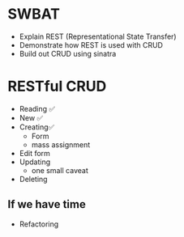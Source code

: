 # SWBAT
* Explain REST (Representational State Transfer)
* Demonstrate how REST is used with CRUD
* Build out CRUD using sinatra

# RESTful CRUD
* Reading ✅
* New ✅
* Creating✅
  * Form
  * mass assignment
* Edit form
* Updating
  * one small caveat
* Deleting

## If we have time
* Refactoring

